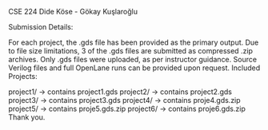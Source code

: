 CSE 224 
Dide Köse - Gökay Kuşlaroğlu


 Submission Details:

For each project, the .gds file has been provided as the primary output.
Due to file size limitations, 3 of the .gds files are submitted as compressed .zip archives.
Only .gds files were uploaded, as per instructor guidance.
Source Verilog files and full OpenLane runs can be provided upon request.
  Included Projects:

project1/ → contains project1.gds
project2/ → contains project2.gds
project3/ → contains project3.gds
project4/ → contains proje4.gds.zip
project5/ → contains proje5.gds.zip
project6/ → contains proje6.gds.zip
Thank you.
